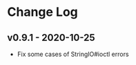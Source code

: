 Change Log
========================================

v0.9.1 - 2020-10-25
----------------------------------------

- Fix some cases of StringIO#ioctl errors



